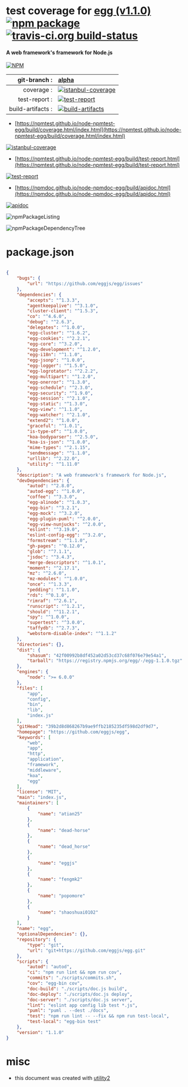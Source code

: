 # test coverage for  [egg (v1.1.0)](https://github.com/eggjs/egg)  [![npm package](https://img.shields.io/npm/v/npmtest-egg.svg?style=flat-square)](https://www.npmjs.org/package/npmtest-egg) [![travis-ci.org build-status](https://api.travis-ci.org/npmtest/node-npmtest-egg.svg)](https://travis-ci.org/npmtest/node-npmtest-egg)
#### A web framework's framework for Node.js

[![NPM](https://nodei.co/npm/egg.png?downloads=true&downloadRank=true&stars=true)](https://www.npmjs.com/package/egg)

| git-branch : | [alpha](https://github.com/npmtest/node-npmtest-egg/tree/alpha)|
|--:|:--|
| coverage : | [![istanbul-coverage](https://npmtest.github.io/node-npmtest-egg/build/coverage.badge.svg)](https://npmtest.github.io/node-npmtest-egg/build/coverage.html/index.html)|
| test-report : | [![test-report](https://npmtest.github.io/node-npmtest-egg/build/test-report.badge.svg)](https://npmtest.github.io/node-npmtest-egg/build/test-report.html)|
| build-artifacts : | [![build-artifacts](https://npmtest.github.io/node-npmtest-egg/glyphicons_144_folder_open.png)](https://github.com/npmtest/node-npmtest-egg/tree/gh-pages/build)|

- [https://npmtest.github.io/node-npmtest-egg/build/coverage.html/index.html](https://npmtest.github.io/node-npmtest-egg/build/coverage.html/index.html)

[![istanbul-coverage](https://npmtest.github.io/node-npmtest-egg/build/screenCapture.buildCi.browser.%252Ftmp%252Fbuild%252Fcoverage.lib.html.png)](https://npmtest.github.io/node-npmtest-egg/build/coverage.html/index.html)

- [https://npmtest.github.io/node-npmtest-egg/build/test-report.html](https://npmtest.github.io/node-npmtest-egg/build/test-report.html)

[![test-report](https://npmtest.github.io/node-npmtest-egg/build/screenCapture.buildCi.browser.%252Ftmp%252Fbuild%252Ftest-report.html.png)](https://npmtest.github.io/node-npmtest-egg/build/test-report.html)

- [https://npmdoc.github.io/node-npmdoc-egg/build/apidoc.html](https://npmdoc.github.io/node-npmdoc-egg/build/apidoc.html)

[![apidoc](https://npmdoc.github.io/node-npmdoc-egg/build/screenCapture.buildCi.browser.%252Ftmp%252Fbuild%252Fapidoc.html.png)](https://npmdoc.github.io/node-npmdoc-egg/build/apidoc.html)

![npmPackageListing](https://npmtest.github.io/node-npmtest-egg/build/screenCapture.npmPackageListing.svg)

![npmPackageDependencyTree](https://npmtest.github.io/node-npmtest-egg/build/screenCapture.npmPackageDependencyTree.svg)



# package.json

```json

{
    "bugs": {
        "url": "https://github.com/eggjs/egg/issues"
    },
    "dependencies": {
        "accepts": "^1.3.3",
        "agentkeepalive": "^3.1.0",
        "cluster-client": "^1.5.3",
        "co": "^4.6.0",
        "debug": "^2.6.3",
        "delegates": "^1.0.0",
        "egg-cluster": "^1.6.2",
        "egg-cookies": "^2.2.1",
        "egg-core": "^3.2.0",
        "egg-development": "^1.2.0",
        "egg-i18n": "^1.1.0",
        "egg-jsonp": "^1.0.0",
        "egg-logger": "^1.5.0",
        "egg-logrotator": "^2.2.2",
        "egg-multipart": "^1.2.0",
        "egg-onerror": "^1.3.0",
        "egg-schedule": "^2.3.0",
        "egg-security": "^1.9.0",
        "egg-session": "^2.1.0",
        "egg-static": "^1.3.0",
        "egg-view": "^1.1.0",
        "egg-watcher": "^2.1.0",
        "extend2": "^1.0.0",
        "graceful": "^1.0.1",
        "is-type-of": "^1.0.0",
        "koa-bodyparser": "^2.5.0",
        "koa-is-json": "^1.0.0",
        "mime-types": "^2.1.15",
        "sendmessage": "^1.1.0",
        "urllib": "^2.22.0",
        "utility": "^1.11.0"
    },
    "description": "A web framework's framework for Node.js",
    "devDependencies": {
        "autod": "^2.8.0",
        "autod-egg": "^1.0.0",
        "coffee": "^3.3.0",
        "egg-alinode": "^1.0.3",
        "egg-bin": "^3.2.1",
        "egg-mock": "^3.2.0",
        "egg-plugin-puml": "^2.0.0",
        "egg-view-nunjucks": "^2.0.0",
        "eslint": "^3.19.0",
        "eslint-config-egg": "^3.2.0",
        "formstream": "^1.1.0",
        "gh-pages": "^0.12.0",
        "glob": "^7.1.1",
        "jsdoc": "^3.4.3",
        "merge-descriptors": "^1.0.1",
        "moment": "^2.17.1",
        "mz": "^2.6.0",
        "mz-modules": "^1.0.0",
        "once": "^1.3.3",
        "pedding": "^1.1.0",
        "rds": "^0.1.0",
        "rimraf": "^2.6.1",
        "runscript": "^1.2.1",
        "should": "^11.2.1",
        "spy": "^1.0.0",
        "supertest": "^3.0.0",
        "taffydb": "^2.7.3",
        "webstorm-disable-index": "^1.1.2"
    },
    "directories": {},
    "dist": {
        "shasum": "42f00992b8df452a02d53cd37c68f076e79e54a1",
        "tarball": "https://registry.npmjs.org/egg/-/egg-1.1.0.tgz"
    },
    "engines": {
        "node": ">= 6.0.0"
    },
    "files": [
        "app",
        "config",
        "bin",
        "lib",
        "index.js"
    ],
    "gitHead": "39b2d8d868267b9ae9ffb2185235df598d2df9d7",
    "homepage": "https://github.com/eggjs/egg",
    "keywords": [
        "web",
        "app",
        "http",
        "application",
        "framework",
        "middleware",
        "koa",
        "egg"
    ],
    "license": "MIT",
    "main": "index.js",
    "maintainers": [
        {
            "name": "atian25"
        },
        {
            "name": "dead-horse"
        },
        {
            "name": "dead_horse"
        },
        {
            "name": "eggjs"
        },
        {
            "name": "fengmk2"
        },
        {
            "name": "popomore"
        },
        {
            "name": "shaoshuai0102"
        }
    ],
    "name": "egg",
    "optionalDependencies": {},
    "repository": {
        "type": "git",
        "url": "git+https://github.com/eggjs/egg.git"
    },
    "scripts": {
        "autod": "autod",
        "ci": "npm run lint && npm run cov",
        "commits": "./scripts/commits.sh",
        "cov": "egg-bin cov",
        "doc-build": "./scripts/doc.js build",
        "doc-deploy": "./scripts/doc.js deploy",
        "doc-server": "./scripts/doc.js server",
        "lint": "eslint app config lib test *.js",
        "puml": "puml . --dest ./docs",
        "test": "npm run lint -- --fix && npm run test-local",
        "test-local": "egg-bin test"
    },
    "version": "1.1.0"
}
```



# misc
- this document was created with [utility2](https://github.com/kaizhu256/node-utility2)
